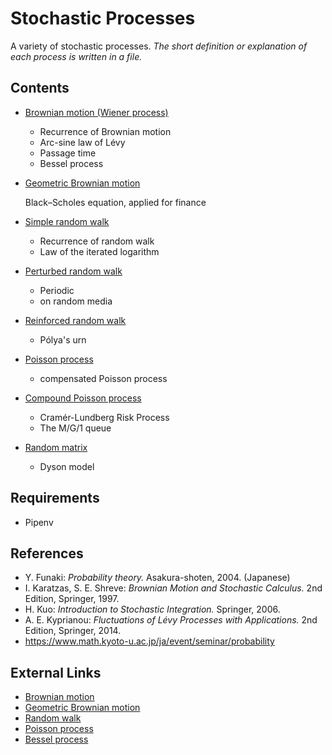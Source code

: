 # Stochastic Processes
A variety of stochastic processes.
*The short definition or explanation of each process is written in a file.*

## Contents
- [Brownian motion (Wiener process)](./processes/brownian-motion.ipynb)
  - Recurrence of Brownian motion
  - Arc-sine law of Lévy
  - Passage time
  - Bessel process

- [Geometric Brownian motion](./processes/geometric-brownian-motion.ipynb)

    Black–Scholes equation, applied for finance

- [Simple random walk](./processes/simple-random-walk.ipynb)
  - Recurrence of random walk
  - Law of the iterated logarithm

- [Perturbed random walk](./processes/perturbed-random-walk.ipynb)
  - Periodic
  - on random media

- [Reinforced random walk](./processes/reinforced-random-walk.ipynb)
  - Pólya's urn

- [Poisson process](./processes/poisson-process.ipynb)
  - compensated Poisson process

- [Compound Poisson process](./processes/compound-poisson-process.ipynb)
  - Cramér-Lundberg Risk Process
  - The M/G/1 queue

- [Random matrix](./processes/random-matrix.ipynb)
  - Dyson model

## Requirements
- Pipenv

## References
- Y. Funaki: *Probability theory.* Asakura-shoten, 2004. (Japanese)
- I. Karatzas, S. E. Shreve: *Brownian Motion and Stochastic Calculus.* 2nd Edition, Springer, 1997. 
- H. Kuo: *Introduction to Stochastic Integration.* Springer, 2006.
- A. E. Kyprianou: *Fluctuations of Lévy Processes with Applications.* 2nd Edition, Springer, 2014.
- https://www.math.kyoto-u.ac.jp/ja/event/seminar/probability

## External Links
- [Brownian motion](https://en.wikipedia.org/wiki/Brownian_motion)
- [Geometric Brownian motion](https://en.wikipedia.org/wiki/Geometric_Brownian_motion)
- [Random walk](https://en.wikipedia.org/wiki/Random_walk)
- [Poisson process](https://en.wikipedia.org/wiki/Poisson_point_process)
- [Bessel process](https://en.wikipedia.org/wiki/Bessel_process)
